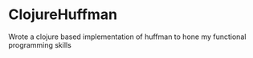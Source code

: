 # ClojureHuffman
Wrote a clojure based implementation of huffman to hone my functional programming skills
